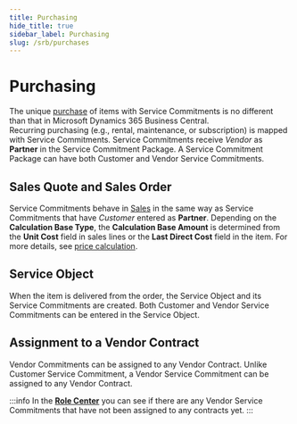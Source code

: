 ```yaml
---
title: Purchasing
hide_title: true
sidebar_label: Purchasing
slug: /srb/purchases
---
```


# Purchasing
The unique [purchase](https://learn.microsoft.com/en-us/dynamics365/business-central/purchasing-manage-purchasing) of items with Service Commitments is no different than that in Microsoft Dynamics 365 Business Central. <br/>
Recurring purchasing (e.g., rental, maintenance, or subscription) is mapped with Service Commitments. Service Commitments receive *Vendor* as **Partner** in the Service Commitment Package. A Service Commitment Package can have both Customer and Vendor Service Commitments.


## Sales Quote and Sales Order
Service Commitments behave in [Sales](/docs/srb/sales/sales-service-commitments.md) in the same way as Service Commitments that have *Customer* entered as **Partner**. Depending on the **Calculation Base Type**, the **Calculation Base Amount** is determined from the **Unit Cost** field in sales lines or the **Last Direct Cost** field in the item. For more details, see [price calculation](/docs/srb/sales/price-calculation.md). 


## Service Object
When the item is delivered from the order, the Service Object and its Service Commitments are created. Both Customer and Vendor Service Commitments can be entered in the Service Object.


## Assignment to a Vendor Contract
Vendor Commitments can be assigned to any Vendor Contract. Unlike Customer Service Commitment, a Vendor Service Commitment can be assigned to any Vendor Contract.

:::info
In the **[Role Center](/docs/srb/first-steps.md)** you can see if there are any Vendor Service Commitments that have not been assigned to any contracts yet.
:::